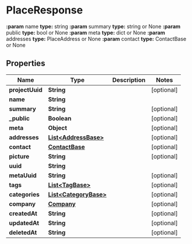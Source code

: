 

# PlaceResponse

**:param** name                                **type:** string **:param** summary                             **type:** string or None  **:param** public                              **type:** bool or None  **:param** meta                                **type:** dict or None  **:param** addresses                           **type:** PlaceAddress or None  **:param** contact                             **type:** ContactBase or None

## Properties

| Name | Type | Description | Notes |
|------------ | ------------- | ------------- | -------------|
|**projectUuid** | **String** |  |  [optional] |
|**name** | **String** |  |  |
|**summary** | **String** |  |  [optional] |
|**_public** | **Boolean** |  |  [optional] |
|**meta** | **Object** |  |  [optional] |
|**addresses** | [**List&lt;AddressBase&gt;**](AddressBase.md) |  |  [optional] |
|**contact** | [**ContactBase**](ContactBase.md) |  |  [optional] |
|**picture** | **String** |  |  [optional] |
|**uuid** | **String** |  |  |
|**metaUuid** | **String** |  |  [optional] |
|**tags** | [**List&lt;TagBase&gt;**](TagBase.md) |  |  [optional] |
|**categories** | [**List&lt;CategoryBase&gt;**](CategoryBase.md) |  |  [optional] |
|**company** | [**Company**](Company.md) |  |  [optional] |
|**createdAt** | **String** |  |  [optional] |
|**updatedAt** | **String** |  |  [optional] |
|**deletedAt** | **String** |  |  [optional] |



